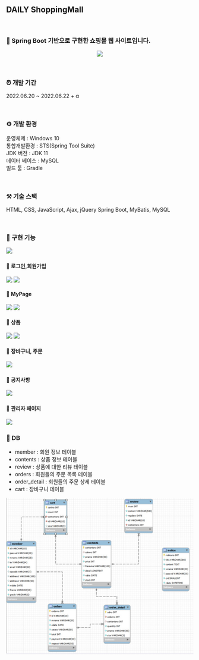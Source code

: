 ## DAILY ShoppingMall

<br>

### **🎯 Spring Boot 기반으로 구현한 쇼핑몰 웹 사이트입니다.**

<p align="center">
<img src="https://github.com/yuseons/TIL/blob/master/image/shopping_main.gif">
</p>

<br>

### ⏰ 개발 기간

2022.06.20 ~ 2022.06.22 + α

<br>

### ⚙️ 개발 환경

운영체제 : Windows 10 <br>
통합개발환경 : STS(Spring Tool Suite) <br>
JDK 버전 : JDK 11 <br>
데이터 베이스 : MySQL <br>
빌드 툴 : Gradle <br>

<br>

### ⚒️ 기술 스택

HTML, CSS, JavaScript, Ajax, jQuery
Spring Boot, MyBatis, MySQL

<br>

### 📜 구현 기능

<img src="https://github.com/yuseons/ShoppingMall/blob/master/img/semi.png">

<br>

#### 📌 로그인,회원가입

<img src="https://github.com/yuseons/ShoppingMall/blob/master/img/login.jpg">
<img src="https://github.com/yuseons/ShoppingMall/blob/master/img/createMember.jpg">

<br>

#### 📌 MyPage

<img src="https://github.com/yuseons/ShoppingMall/blob/master/img/MyPage.jpg">
<img src="https://github.com/yuseons/ShoppingMall/blob/master/img/update%2CdeleteMember.jpg">

<br>

#### 📌 상품

<img src="https://github.com/yuseons/ShoppingMall/blob/master/img/contents.jpg">
<img src="https://github.com/yuseons/ShoppingMall/blob/master/img/review.jpg">

<br>

#### 📌 장바구니, 주문

<img src="https://github.com/yuseons/ShoppingMall/blob/master/img/cart,order.jpg">

<br>

#### 📌 공지사항

<img src="https://github.com/yuseons/ShoppingMall/blob/master/img/notice.jpg">

<br>

#### 📌 관리자 페이지

<img src="https://github.com/yuseons/ShoppingMall/blob/master/img/admin.jpg">

<br>

### 📜 DB

- member : 회원 정보 테이블
- contents : 상품 정보 테이블
- review : 상품에 대한 리뷰 테이블
- orders : 회원들의 주문 목록 테이블
- order_detail : 회원들의 주문 상세 테이블
- cart : 장바구니 테이블

![shopping](https://github.com/yuseons/TIL/blob/master/image/shopping.jpg)
